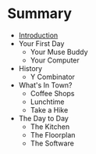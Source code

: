 # Summary

* [Introduction](README.md)
* Your First Day
   * Your Muse Buddy
   * Your Computer
* History
   * Y Combinator
* What's In Town?
   * Coffee Shops
   * Lunchtime
   * Take a Hike
* The Day to Day
   * The Kitchen
   * The Floorplan
   * The Software

